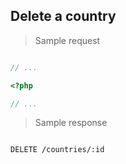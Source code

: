 ## Delete a country

> Sample request

```shell

```

```javascript
// ...
```

```php
<?php

// ...
```

> Sample response

```json

```

`DELETE /countries/:id`
